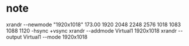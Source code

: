 # note

xrandr --newmode "1920x1018"  173.00  1920 2048 2248 2576  1018 1083 1088 1120 -hsync +vsync
xrandr --addmode Virtual1 1920x1018
xrandr --output Virtual1 --mode 1920x1018
